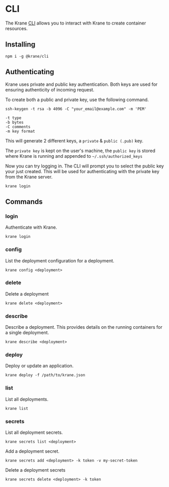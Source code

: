 # CLI

The Krane [CLI](https://github.com/krane/cli) allows you to interact with Krane to create container resources.

## Installing

```
npm i -g @krane/cli
```

## Authenticating

Krane uses private and public key authentication. Both keys are used for ensuring authenticity of incoming request.

To create both a public and private key, use the following command.

```
ssh-keygen -t rsa -b 4096 -C "your_email@example.com" -m 'PEM'

-t type
-b bytes
-C comments
-m key format
```

This will generate 2 different keys, a `private` & `public (.pub)` key.

The `private key` is kept on the user's machine, the `public key` is stored where Krane is running and appended to `~/.ssh/authorized_keys`

Now you can try logging in. The CLI will prompt you to select the public key your just created. This will be used for authenticating with the private key from the Krane server.

```
krane login
```

## Commands

### login

Authenticate with Krane.

```
krane login
```

### config

List the deployment configuration for a deployment.

```
krane config <deployment>
```

### delete

Delete a deployment

```
krane delete <deployment>
```

### describe

Describe a deployment. This provides details on the running containers for a single deployment.

```
krane describe <deployment>
```

### deploy

Deploy or update an application.

```
krane deploy -f /path/to/krane.json
```

### list

List all deployments.

```
krane list
```

### secrets

List all deployment secrets.

```
krane secrets list <deployment>
```

Add a deployment secret.

```
krane secrets add <deployment> -k token -v my-secret-token
```

Delete a deployment secrets

```
krane secrets delete <deployment> -k token
```
